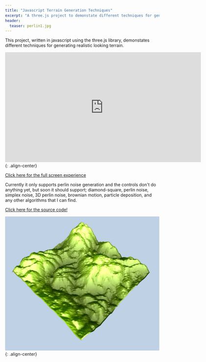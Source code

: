 ```yaml
---
title: "Javascript Terrain Generation Techniques"
excerpt: "A three.js project to demonstate different techniques for generating realistic terrain."
header:
  teaser: perlin1.jpg
---
```


This project, written in javascript using the three.js library, demonstates different techniques for generating realistic looking terrain. 

<iframe src="http://demos.sammurphy.me/terrain/" frameborder="0" scrolling="no" height="360" width="640"></iframe>{: .align-center}


[Click here for the full screen experience](http://demos.sammurphy.me/terrain/)

Currently it only supports perlin noise generation and the controls don't do anything yet, but soon it should support; diamond-square, perlin noise, simplex noise, 3D perlin noise, brownian motion, particle deposition, and any other algorithms that I can find.


[Click here for the source code!](https://github.com/SamMurphy/Javascript-Terrain-Generation)


[![PerlinNoise](/images/perlin1.jpg)](https://github.com/SamMurphy/Javascript-Terrain-Generation){: .align-center}
